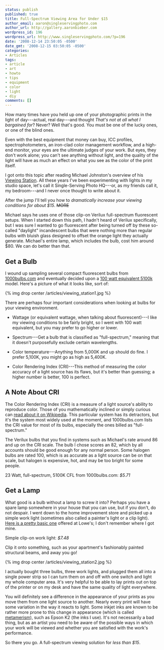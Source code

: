 ```yaml
---
status: publish
published: true
title: Full-Spectrum Viewing Area for Under $15
author_email: aaron@singleservingphoto.com
author_url: http://gallery.aaronbieber.com
wordpress_id: 196
wordpress_url: http://www.singleservingphoto.com/?p=196
date: '2008-12-14 23:50:05 -0500'
date_gmt: '2008-12-15 03:50:05 -0500'
categories:
- Articles
tags:
- article
- art
- howto
- tips
- equipment
- color
- light
- diy
comments: []
---
```


How many times have you held up one of your photographic prints in the light of
day---actual, real day---and thought _That's not at all what I bargained for_?
Never? Well that's good. You must be one of the lucky ones, or one of the blind
ones.

Even with the best equipment that money can buy, ICC profiles,
spectrophotometers, an iron-clad color management workflow, and a high-end
monitor, your eyes are the ultimate judges of your work. But eyes, they don't
work alone; you can't see anything without light, and the quality of the light
will have as much an effect on what you see as the color of the print itself.

I got onto this topic after reading Michael Johnston's overview of
his [Viewing Station][vs].  All these years I've been experimenting with lights
in my studio space, let's call it Single-Serving Photo HQ---or, as my friends
call it, my bedroom---and I never once thought to write about it.

[vs]: http://theonlinephotographer.typepad.com/the_online_photographer/2008/12/the-viewing-sta.html

After the jump I'll tell you how to *dramatically increase your viewing
conditions for about $15*. ~~MORE~~

Michael says he uses one of those clip-on Verilux full-spectrum fluorescent
setups. When I started down this path, I hadn't heard of Verilux specifically,
but I was sure I wanted to go fluorescent after being turned off by these
so-called "daylight" incandescent bulbs that were nothing more than regular
bulbs with bluish glass designed to offset the orange light they actually
generate. Michael's entire lamp, which includes the bulb, cost him around
\$80. We can do better than that.

## Get a Bulb

I wound up sampling several compact fluorescent bulbs from
[1000bulbs.com](http://clickserve.cc-dt.com/link/click?lid=41000000027242453)
and eventually decided upon a
[100 watt equivalent 5100k](http://clickserve.cc-dt.com/link/click?lid=41000000027242501)
model. Here's a picture of what it looks like, sort of:

{% img drop center /articles/viewing_station1.jpg %}

There are perhaps four important considerations when looking at bulbs
for your viewing environment.

* Wattage (or equivalent wattage, when talking about fluorescent)---I like my
  viewing conditions to be fairly bright, so I went with 100 watt equivalent,
  but you may prefer to go higher or lower.

* Spectrum---Get a bulb that is classified as "full-spectrum," meaning that it
  doesn't purposefully exclude certain wavelengths.

* Color temperature---Anything from 5,000K and up should do fine. I prefer
  5,100K, you might go as high as 5,400K.

* Color Rendering Index (CRI)---This method of measuring the color accuracy of a
  light source has its flaws, but it's better than guessing; a higher number is
  better, 100 is perfect.

## A Note About CRI

The Color Rendering Index (CRI) is a measure of a light source's ability to
reproduce color. Those of you mathematically inclined or simply curious
can [read about it on Wikipedia][cri]. This particular system has its
detractors, but it's the system most widely used at the moment, and
1000bulbs.com lists the CRI value for most of its bulbs, especially the ones
billed as "full-spectrum."

[cri]: http://en.wikipedia.org/wiki/Color_rendering_index

The Verilux bulbs that you find in systems such as Michael's rate around 86 and
up on the CRI scale. The bulb I chose scores an 82, which by all accounts should
be good enough for any normal person. Some halogen bulbs are rated 100, which is
as accurate as a light source can be on that scale, but halogen is expensive,
hot, and may be too bright for some people.

23 Watt, full-spectrum, 5100K CFL from 1000bulbs.com: *$5.71*

## Get a Lamp

What good is a bulb without a lamp to screw it into? Perhaps you have a spare
lamp somewhere in your house that you can use, but if you don't, do not
despair. I went down to the home improvement store and picked up a simple work
light (sometimes also called a painter's light or a clip
light). [Here is a pretty basic one][worklight] offered at Lowe's; I don't
remember where I got mine.

[worklight]: http://www.lowes.com/lowes/lkn?action=productDetail&productId=203213-1373-FL-300PDQ12&lpage=none

Simple clip-on work light: *$7.48*

Clip it onto something, such as your apartment's fashionably painted structural
beams, and away you go!

{% img drop center /articles/viewing_station2.jpg %}

I actually bought three bulbs, three work lights, and plugged them all into a
single power strip so I can turn them on and off with one switch and light my
whole computer area. It's very helpful to be able to lay prints out on top of
the printer or on my desk and have the same quality of light everywhere.

You will definitely see a difference in the appearance of your prints as you
move them from one light source to another. Nearly every print will have some
variation in the way it reacts to light. Some inkjet inks are known to be rather
more prone to this change in appearance (which is
called [metamerism](http://en.wikipedia.org/wiki/Metamerism_(color))), such as
Epson K2 (the inks I use). It's not necessarily a bad thing, but as an artist
you need to be aware of the possible ways in which your work will be viewed and
whether you are satisfied with the work's performance.

So there you go. A full-spectrum viewing solution for *less than $15*.
